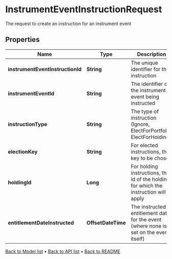 

# InstrumentEventInstructionRequest

The request to create an instruction for an instrument event

## Properties

| Name | Type | Description | Notes |
|------------ | ------------- | ------------- | -------------|
|**instrumentEventInstructionId** | **String** | The unique identifier for this instruction |  |
|**instrumentEventId** | **String** | The identifier of the instrument event being instructed |  |
|**instructionType** | **String** | The type of instruction (Ignore, ElectForPortfolio, ElectForHolding) |  |
|**electionKey** | **String** | For elected instructions, the key to be chosen |  [optional] |
|**holdingId** | **Long** | For holding instructions, the id of the holding for which the instruction will apply |  [optional] |
|**entitlementDateInstructed** | **OffsetDateTime** | The instructed entitlement date for the event (where none is set on the event itself) |  [optional] |



[Back to Model list](../README.md#documentation-for-models) &#8226; [Back to API list](../README.md#documentation-for-api-endpoints) &#8226; [Back to README](../README.md)


